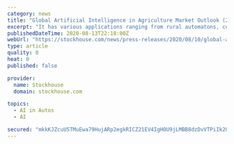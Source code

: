 ```yaml
---
category: news
title: "Global Artificial Intelligence in Agriculture Market Outlook (2018 to 2027) - Strategic Recommendations for New Entrants - ResearchAndMarkets.com"
excerpt: "It has various applications ranging from rural automatons, computerized water system frameworks, facial acknowledgment, and driverless tractors. This artificial intelligence in agriculture applications is done in a relationship with an alternate sort of ..."
publishedDateTime: 2020-08-13T22:18:00Z
webUrl: "https://stockhouse.com/news/press-releases/2020/08/10/global-artificial-intelligence-in-agriculture-market-outlook-2018-to-2027"
type: article
quality: 0
heat: 0
published: false

provider:
  name: Stockhouse
  domain: stockhouse.com

topics:
  - AI in Autos
  - AI

secured: "mkkKJZcuU5TMuEwa79HujARp2egkRICZ21EV4IgHOU9jLMBB8dzDvVTPiIk20aqqlyvIPdbKxVnL7LyGfLf87FT5Wl9sI9/ihNbywgFK9RL2xp6ODaxmOdFA3wiwL0yuzZg41QetVR1wPIFJihfBs7cr/i5uuaqbEWANPP0hjh9nIGOW4hmMLMi0pCnOSanBXrM5SgQQnpXrXyB8v7nORymAZVzAO7TFjDg3hrlRr9m+Ajr9PNyGvAa3ooLZnPCQ/98T23sTLeqEKso3WpXBuVeB5/Z4JbdmN0d7A97qvPYXBQv6ZB8QfNOpe3MGRY+aUTx/y7GNwSBpl80I8XuzQQ==;M8puDHxFwJvXhv1wao9GUA=="
---
```


